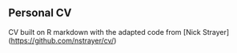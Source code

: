 ## Personal CV

CV built on R markdown with the adapted code from [Nick Strayer] (https://github.com/nstrayer/cv/)


